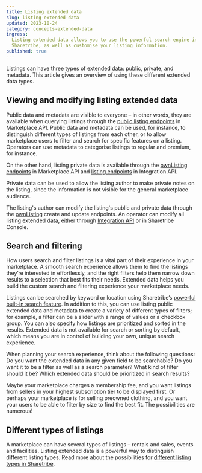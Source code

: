```yaml
---
title: Listing extended data
slug: listing-extended-data
updated: 2023-10-24
category: concepts-extended-data
ingress:
  Listing extended data allows you to use the powerful search engine in
  Sharetribe, as well as customise your listing information.
published: true
---
```


Listings can have three types of extended data: public, private, and
metadata. This article gives an overview of using these different
extended data types.

## Viewing and modifying listing extended data

Public data and metadata are visible to everyone – in other words, they
are available when querying listings through the
[public listing endpoints](https://www.sharetribe.com/api-reference/marketplace.html#listings)
in Marketplace API. Public data and metadata can be used, for instance,
to distinguish different types of listings from each other, or to allow
marketplace users to filter and search for specific features on a
listing. Operators can use metadata to categorise listings to regular
and premium, for instance.

On the other hand, listing private data is available through the
[ownListing endpoints](https://www.sharetribe.com/api-reference/marketplace.html#own-listings)
in Marketplace API and
[listing endpoints](https://www.sharetribe.com/api-reference/integration.html#listings)
in Integration API.

<plan tier="extend" feature="Access to Integration API"></plan>

Private data can be used to allow the listing author to make private
notes on the listing, since the information is not visible for the
general marketplace audience.

The listing's author can modify the listing's public and private data
through the
[ownListing](https://www.sharetribe.com/api-reference/marketplace.html#own-listings)
create and update endpoints. An operator can modify all listing extended
data, either through
[Integration API](https://www.sharetribe.com/api-reference/integration.html#listings)
or in Sharetribe Console.

## Search and filtering

How users search and filter listings is a vital part of their experience
in your marketplace. A smooth search experience allows them to find the
listings they’re interested in effortlessly, and the right filters help
them narrow down results to a selection that best fits their needs.
Extended data helps you build the custom search and filtering experience
your marketplace needs.

Listings can be searched by keyword or location using Sharetribe’s
[powerful built-in search feature](/concepts/how-the-listing-search-works/).
In addition to this, you can use listing public extended data and
metadata to create a variety of different types of filters; for example,
a filter can be a slider with a range of values or a checkbox group. You
can also specify how listings are prioritized and sorted in the results.
Extended data is not available for search or sorting by default, which
means you are in control of building your own, unique search experience.

When planning your search experience, think about the following
questions: Do you want the extended data in any given field to be
searchable? Do you want it to be a filter as well as a search parameter?
What kind of filter should it be? Which extended data should be
prioritized in search results?

Maybe your marketplace charges a membership fee, and you want listings
from sellers in your highest subscription tier to be displayed first. Or
perhaps your marketplace is for selling preowned clothing, and you want
your users to be able to filter by size to find the best fit. The
possibilities are numerous!

## Different types of listings

A marketplace can have several types of listings – rentals and sales,
events and facilities. Listing extended data is a powerful way to
distinguish different listing types. Read more about the possibilities
for
[different listing types in Sharetribe](/concepts/listings-overview/#different-types-of-listings).
